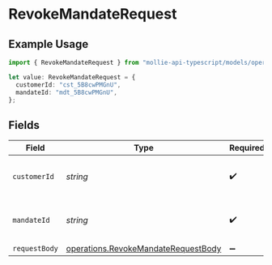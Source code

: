 # RevokeMandateRequest

## Example Usage

```typescript
import { RevokeMandateRequest } from "mollie-api-typescript/models/operations";

let value: RevokeMandateRequest = {
  customerId: "cst_5B8cwPMGnU",
  mandateId: "mdt_5B8cwPMGnU",
};
```

## Fields

| Field                                                                                      | Type                                                                                       | Required                                                                                   | Description                                                                                | Example                                                                                    |
| ------------------------------------------------------------------------------------------ | ------------------------------------------------------------------------------------------ | ------------------------------------------------------------------------------------------ | ------------------------------------------------------------------------------------------ | ------------------------------------------------------------------------------------------ |
| `customerId`                                                                               | *string*                                                                                   | :heavy_check_mark:                                                                         | Provide the ID of the related customer.                                                    | cst_5B8cwPMGnU                                                                             |
| `mandateId`                                                                                | *string*                                                                                   | :heavy_check_mark:                                                                         | Provide the ID of the related mandate.                                                     | mdt_5B8cwPMGnU                                                                             |
| `requestBody`                                                                              | [operations.RevokeMandateRequestBody](../../models/operations/revokemandaterequestbody.md) | :heavy_minus_sign:                                                                         | N/A                                                                                        |                                                                                            |